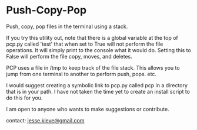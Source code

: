 # Push-Copy-Pop
Push, copy, pop files in the terminal using a stack.

If you try this utility out, note that there is a global variable at the top of pcp.py called 'test' that when set to True will not perform the file operations. It will simply print to the console what it would do. Setting this to False will perform the file copy, moves, and deletes.

PCP uses a file in /tmp to keep track of the file stack. This allows you to jump from one terminal to another to perform push, pops. etc. 

I would suggest creating a symbolic link to pcp.py called pcp in a directory that is in your path. I have not taken the time yet to create an install script to do this for you.

I am open to anyone who wants to make suggestions or contribute.

contact: jesse.kleve@gmail.com
